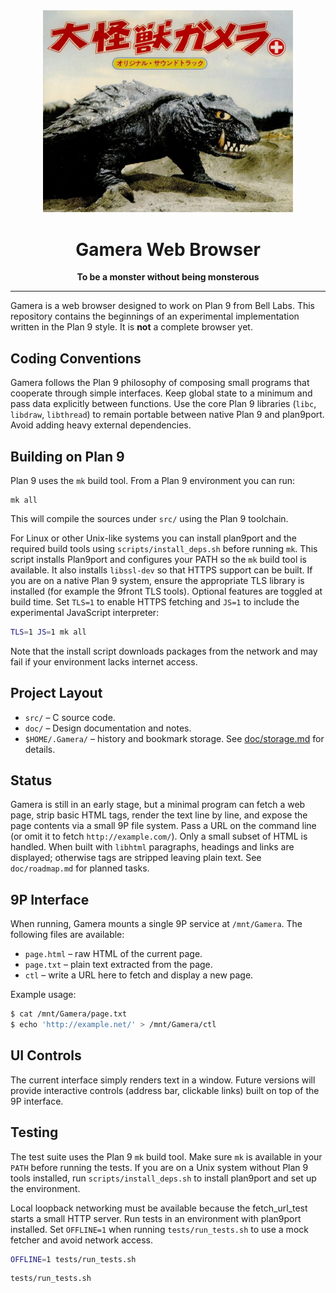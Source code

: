 <div align="center">
  <img src="Gamera_the_Invincible.png" alt="Gamera" width="400"/>
  <h1>Gamera Web Browser</h1>
  <p>
    <strong>To be a monster without being monsterous</strong>
  </p>
  <hr/>
</div>

Gamera is a web browser designed to work on Plan 9 from Bell Labs. This
repository contains the beginnings of an experimental implementation
written in the Plan 9 style. It is **not** a complete browser yet.

## Coding Conventions

Gamera follows the Plan 9 philosophy of composing small programs that
cooperate through simple interfaces. Keep global state to a minimum and
pass data explicitly between functions. Use the core Plan 9 libraries
(`libc`, `libdraw`, `libthread`) to remain portable between native Plan 9
and plan9port. Avoid adding heavy external dependencies.

## Building on Plan 9

Plan 9 uses the `mk` build tool. From a Plan 9 environment you can run:

```
mk all
```

This will compile the sources under `src/` using the Plan 9 toolchain.

For Linux or other Unix-like systems you can install plan9port and the
required build tools using `scripts/install_deps.sh` before running `mk`.
This script installs Plan9port and configures your PATH so the `mk` build tool is available.
It also installs `libssl-dev` so that HTTPS support can be built. If you are
on a native Plan 9 system, ensure the appropriate TLS library is installed
(for example the 9front TLS tools).
Optional features are toggled at build time. Set `TLS=1` to enable
HTTPS fetching and `JS=1` to include the experimental JavaScript
interpreter:

```sh
TLS=1 JS=1 mk all
```
Note that the install script downloads packages from the network and may fail
if your environment lacks internet access.

## Project Layout

- `src/` – C source code.
- `doc/` – Design documentation and notes.
- `$HOME/.Gamera/` – history and bookmark storage. See
  [doc/storage.md](doc/storage.md) for details.

## Status

Gamera is still in an early stage, but a minimal program can fetch a
web page, strip basic HTML tags, render the text line by line, and
expose the page contents via a small 9P file system. Pass a URL on the
command line (or omit it to fetch `http://example.com/`).
Only a small subset of HTML is handled.  When built with `libhtml`
paragraphs, headings and links are displayed; otherwise tags are stripped
leaving plain text.
See `doc/roadmap.md` for planned tasks.

## 9P Interface

When running, Gamera mounts a single 9P service at `/mnt/Gamera`.
The following files are available:

* `page.html` – raw HTML of the current page.
* `page.txt`  – plain text extracted from the page.
* `ctl`       – write a URL here to fetch and display a new page.

Example usage:

```sh
$ cat /mnt/Gamera/page.txt
$ echo 'http://example.net/' > /mnt/Gamera/ctl
```

## UI Controls

The current interface simply renders text in a window. Future versions
will provide interactive controls (address bar, clickable links) built on
top of the 9P interface.

## Testing

The test suite uses the Plan 9 `mk` build tool. Make sure `mk` is
available in your `PATH` before running the tests. If you are on a Unix
system without Plan 9 tools installed, run `scripts/install_deps.sh` to
install plan9port and set up the environment.

Local loopback networking must be available because the fetch_url_test starts a small HTTP server. Run tests in an environment with plan9port installed. Set `OFFLINE=1` when running `tests/run_tests.sh` to use a mock fetcher and avoid network access.

```sh
OFFLINE=1 tests/run_tests.sh
```

```sh
tests/run_tests.sh
```
